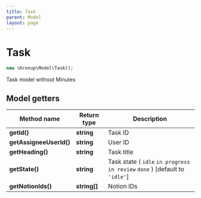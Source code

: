 ```yaml
---
title: Task
parent: Model
layout: page
---
```


# Task

```php
new \Kronup\Model\Task();
```

Task model without Minutes

## Model getters

Method name | Return type | Description
------------ | ------------- | -------------
**getId()** | **string** | Task ID
**getAssigneeUserId()** | **string** | User ID
**getHeading()** | **string** | Task title
**getState()** | **string** | Task state ( `idle` `in progress` `in review` `done` )  [default to `'idle'`]
**getNotionIds()** | **string[]** | Notion IDs

